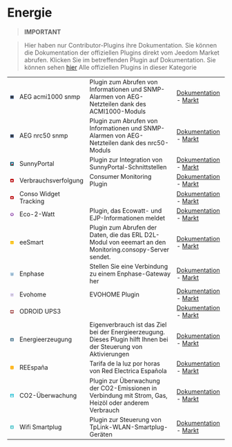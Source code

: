 
# Energie


>**IMPORTANT**

>Hier haben nur Contributor-Plugins ihre Dokumentation. Sie können die Dokumentation der offiziellen Plugins direkt vom Jeedom Market abrufen. Klicken Sie im betreffenden Plugin auf Dokumentation.
>Sie können sehen [hier](https://market.jeedom.com/index.php?v=d&p=market&type=plugin&categorie=energy) Alle offiziellen Plugins in dieser Kategorie

| | | | |
|--- | --- | --- | ---|
|<img src="AEG_acmi1000/AEG_acmi1000_icon.png" class="pluginLogo" width="100" />|AEG acmi1000 snmp|Plugin zum Abrufen von Informationen und SNMP-Alarmen von AEG-Netzteilen dank des ACMI1000-Moduls|[Dokumentation](https://linuxnico.github.io/pluginAEGacmi1000/de_DE/) - [Markt](https://market.jeedom.com/index.php?v=d&p=market_display&id=3697)|
|<img src="AEG_nrc50/AEG_nrc50_icon.png" class="pluginLogo" width="100" />|AEG nrc50 snmp|Plugin zum Abrufen von Informationen und SNMP-Alarmen von AEG-Netzteilen dank des nrc50-Moduls|[Dokumentation](https://linuxnico.github.io/pluginAEGnrc50/de_DE/) - [Markt](https://market.jeedom.com/index.php?v=d&p=market_display&id=3719)|
|<img src="SunnyPortal/SunnyPortal_icon.png" class="pluginLogo" width="100" />|SunnyPortal|Plugin zur Integration von SunnyPortal-Schnittstellen|[Dokumentation](http://www.domoticadavinci.com/fr/developpement-de-plugins/sunny-web-portal-plugin-pour-jeedom/) - [Markt](https://market.jeedom.com/index.php?v=d&p=market_display&id=3976)|
|<img src="conso/conso_icon.png" class="pluginLogo" width="100" />|Verbrauchsverfolgung|Consumer Monitoring Plugin|[Dokumentation](https://mickeys27.github.io/Docs/conso/de_DE/) - [Markt](https://market.jeedom.com/index.php?v=d&p=market_display&id=1805)|
|<img src="consoWidget/consoWidget_icon.png" class="pluginLogo" width="100" />|Conso Widget Tracking||[Dokumentation](https://trmaud.github.io/SuiviConsoWidget/) - [Markt](https://market.jeedom.com/index.php?v=d&p=market_display&id=3916)|
|<img src="ecowatt/ecowatt_icon.png" class="pluginLogo" width="100" />|Eco-2-Watt|Plugin, das Ecowatt- und EJP-Informationen meldet|[Dokumentation](https://github.com/jeedom/plugin-ecowatt/blob/stable/doc/de_DE/index.asciidoc) - [Markt](https://market.jeedom.com/index.php?v=d&p=market_display&id=1864)|
|<img src="eesmart/eesmart_icon.png" class="pluginLogo" width="100" />|eeSmart|Plugin zum Abrufen der Daten, die das ERL D2L-Modul von eeemart an den Monitoring.consopy-Server sendet.|[Dokumentation](https://caelion.github.io/jeedom-plugins-documentation/eeSmart/de_DE/) - [Markt](https://market.jeedom.com/index.php?v=d&p=market_display&id=3933)|
|<img src="enphase/enphase_icon.png" class="pluginLogo" width="100" />|Enphase|Stellen Sie eine Verbindung zu einem Enphase-Gateway her|[Dokumentation](https://kahowane.github.io/jeedom_enphase) - [Markt](https://market.jeedom.com/index.php?v=d&p=market_display&id=3638)|
|<img src="evohome/evohome_icon.png" class="pluginLogo" width="100" />|Evohome|EVOHOME Plugin|[Dokumentation](https://ctwins.github.io/evohome4jeedom/fr_FR) - [Markt](https://market.jeedom.com/index.php?v=d&p=market_display&id=3538)|
|<img src="odroidc2ups3/odroidc2ups3_icon.png" class="pluginLogo" width="100" />|ODROID UPS3||[Dokumentation]() - [Markt](https://market.jeedom.com/index.php?v=d&p=market_display&id=3161)|
|<img src="prosommateur/prosommateur_icon.png" class="pluginLogo" width="100" />|Energieerzeugung|Eigenverbrauch ist das Ziel bei der Energieerzeugung. Dieses Plugin hilft Ihnen bei der Steuerung von Aktivierungen|[Dokumentation](http://mika-nt28.github.io/Documentations/prosommateur/fr_FR) - [Markt](https://market.jeedom.com/index.php?v=d&p=market_display&id=3829)|
|<img src="ree/ree_icon.png" class="pluginLogo" width="100" />|REEspaña|Tarifa de la luz por horas von Red Electrica Española|[Dokumentation](https://jeedom.github.io/plugin-template/de_DE/) - [Markt](https://market.jeedom.com/index.php?v=d&p=market_display&id=3651)|
|<img src="suiviCO2/suiviCO2_icon.png" class="pluginLogo" width="100" />|CO2-Überwachung|Plugin zur Überwachung der CO2-Emissionen in Verbindung mit Strom, Gas, Heizöl oder anderem Verbrauch|[Dokumentation](https://agp42.github.io/suiviCO2/fr_FR) - [Markt](https://market.jeedom.com/index.php?v=d&p=market_display&id=3929)|
|<img src="wifismartplug/wifismartplug_icon.png" class="pluginLogo" width="100" />|Wifi Smartplug|Plugin zur Steuerung von TpLink-WLAN-Smartplug-Geräten|[Dokumentation]() - [Markt](https://market.jeedom.com/index.php?v=d&p=market_display&id=2898)|
